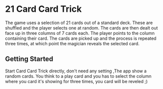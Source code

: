 # 21 Card Card Trick

The game uses a selection of 21 cards out of a standard deck. These are shuffled and the player selects one at random. The cards are then dealt out face up in three columns of 7 cards each. The player points to the column containing their card. The cards are picked up and the process is repeated three times, at which point the magician reveals the selected card.

## Getting Started

Start Card Card Trick directly, don't need any setting ,The app show a random cards.
You think to a play card and you has to select the column where you card it's showing for three times, you card will be reveled ;)
